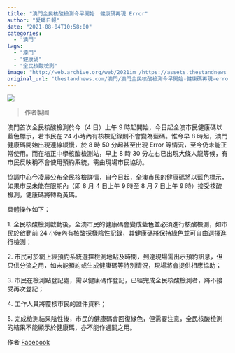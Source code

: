 ```yaml
---
title: "澳門全民核酸檢測今早開始　健康碼再現 Error"
author: "愛瞞日報"
date: "2021-08-04T10:58:00"
categories:
  - "澳門"
tags:
  - "澳門"
  - "健康碼"
  - "全民核酸檢測"
image: "http://web.archive.org/web/2021im_/https://assets.thestandnews.com/media/photos/232207932_4172900142779055_5211294585646456550_n.jpg"
original_url: "thestandnews.com/澳門/澳門全民核酸檢測今早開始-健康碼再現-error"
---
```

![](http://web.archive.org/web/2021im_/https://assets.thestandnews.com/media/photos/232207932_4172900142779055_5211294585646456550_n.jpg)
> 作者製圖

澳門首次全民核酸檢測於今（4 日）上午 9 時起開始，今日起全澳市民健康碼以藍色標示，若市民在 24 小時內有核檢記錄則不會變為藍碼。惟今早 8 時起，澳門健康碼開始出現連線緩慢，於 8 時 50 分起甚至出現 Error 等情況，至今仍未能正常使用。而在培正中學核酸檢測站，早上 8 時 30 分左右已出現大條人龍等候，有市民反映稱不會使用預約系統，需由現場市民協助。

協調中心今凌晨公布全民核檢詳情，自今日起，全澳市民的健康碼將以藍色標示，如果市民未能在限期內（即 8 月 4 日上午 9 時至 8 月 7 日上午 9 時）接受核酸檢測，健康碼將轉為黃碼。

具體操作如下：

1\. 全民核酸檢測啟動後，全澳市民的健康碼會變成藍色並必須進行核酸檢測，如市民於啟動前 24 小時內有核酸採樣陰性記錄，其健康碼將保持綠色並可自由選擇進行檢測；

2\. 市民可於網上經預約系統選擇檢測地點及時間，到達現場需出示預約訊息，但只供分流之用，如未能預約或生成健康碼等特別情況，現場將會提供相應協助；

3\. 市民在檢測點登記處，需以健康碼作登記，已經完成全民核酸檢測者，將不接受再次登記；

4\. 工作人員將覆核市民的證件資料；

5\. 完成檢測結果陰性後，市民的健康碼會回復綠色，但需要注意，全民核酸檢測的結果不能顯示於健康碼，亦不能作通關之用。

作者 [Facebook](http://web.archive.org/web/20211229101858/https://www.facebook.com/macauconcealers/posts/4172900249445711)